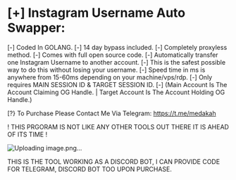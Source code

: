 # [+] Instagram Username Auto Swapper:

[-] Coded In GOLANG.
[-] 14 day bypass included.
[-] Completely proxyless method.
[-] Comes with full open source code.
[-] Automatically transfer one Instagram Username to another account.
[-] This is the safest possible way to do this without losing your username.
[-] Speed time in ms is anywhere from 15-60ms depending on your machine/vps/rdp.
[-] Only requires MAIN SESSION ID & TARGET SESSION ID.
[-] (Main Account Is The Account Claiming OG Handle. | Target Account Is The Account Holding OG Handle.)

[?} To Purchase Please Contact Me Via Telegram: https://t.me/medakah

! THIS PRGORAM IS NOT LIKE ANY OTHER TOOLS OUT THERE IT IS AHEAD OF ITS TIME !


![Uploading image.png…]()

THIS IS THE TOOL WORKING AS A DISCORD BOT, I CAN PROVIDE CODE FOR TELEGRAM, DISCORD BOT TOO UPON PURCHASE.
